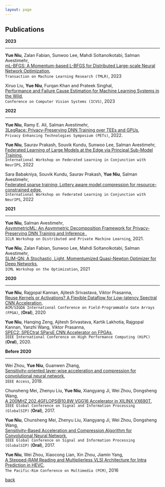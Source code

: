 ```yaml
---
layout: page
---
```


## Publications

**2023**

---

**Yue Niu**, Zalan Fabian, Sunwoo Lee, Mahdi Soltanolkotabi, Salman Avestimehr,  
<u>mL-BFGS: A Momentum-based L-BFGS for Distributed Large-scale Neural Network Optimization</u>,  
`Transaction on Machine Learning Research (TMLR)`, 2023

Xiruo Liu, **Yue Niu**, Furqan Khan and Prateek Singhal,  
<u>Performance and Failure Cause Estimation for Machine Learning Systems in the Wild</u>,  
`Conference on Computer Vision Systems (ICVS)`, 2023

**2022**

---

**Yue Niu**, Ramy E. Ali, Salman Avestimehr,  
<u> 3LegRace: Privacy-Preserving DNN Training over TEEs and GPUs</u>,  
`Privacy Enhancing Technologies Symposium (PETs)`, 2022.

**Yue Niu**,  Saurav Prakash, Souvik Kundu, Sunwoo Lee, Salman Avestimehr,  
<u> Federated Learning of Large Models at the Edge via Principal Sub-Model Training</u>,  
`International Workshop on Federated Learning in Conjunction with NeurIPS`, 2022

Sara Babakniya, Souvik Kundu, Saurav Prakash, **Yue Niu**, Salman Avestimehr,  
<u> Federated sparse training: Lottery aware model compression for resource-constrained edge</u>,  
`International Workshop on Federated Learning in Conjunction with NeurIPS`, 2022

**2021**

---

**Yue Niu**, Salman Avestimehr,  
<u>AsymmetricML: An Asymmetric Decomposition Framework for Privacy-Preserving DNN Training and Inference </u>,  
`ICLR Workshop on Distributed and Private Machine Learning`, 2021.

**Yue Niu**, Zalan Fabian, Sunwoo Lee, Mahdi Soltanolkotabi, Salman Avestimehr,  
<u>SLIM-QN: A Stochastic, Light, Momentumized Quasi-Newton Optimizer for Deep Networks</u>,  
`ICML Workshop on the Optimization`, 2021

**2020**

---

**Yue Niu**, Rajgopal Kannan, Ajitesh Srivastava, Viktor Prasanna,  
<u>Reuse Kernels or Activations? A Flexible Dataflow for Low-latency Spectral CNN Acceleration</u>,  
`ACM/SIGDA International Conference on Field-Programmable Gate Arrays (FPGA)`, (**Oral**), 2020

**Yue Niu**, Hanqing Zeng, Ajitesh Srivastava, Kartik Lakhotia, Rajgopal Kannan, Yanzhi Wang, Viktor Prasanna,  
<u>SPEC2: SPECtral SParsE CNN Accelerator on FPGAs</u>,  
`IEEE International Conference on High Performance Computing (HiPC)` (**Oral**), 2020.

**Before 2020**

---

Wei Zhou, **Yue Niu**, Guanwen Zhang,  
<u>Sensitivity-oriented layer-wise acceleration and compression for convolutional neural network</u>,  
`IEEE Access`, 2019. 

Chunsheng Mei, Zhenyu Liu, **Yue Niu**, Xiangyang Ji, Wei Zhou, Dongsheng Wang,  
<u>A 200MHZ 202.4GFLOPS@10.8W VGG16 Accelerator in XILINX VX690T</u>,  
`IEEE Global Conference on Signal and Information Processing (GlobalSIP)` (**Oral**), 2017.

**Yue Niu**, Chunsheng Mei, Zhenyu Liu, Xiangyang Ji, Wei Zhou, Dongsheng Wang,  
<u>Sensitivity-Based Acceleration and Compression Algorithm for Convolutional Neural Network</u>,  
`IEEE Global Conference on Signal and Information Processing (GlobalSIP)` (**Oral**), 2017. 

**Yue Niu**, Wei Zhou, Xiaocong Lian, Xin Zhou, Jiamin Yang,  
<u>A Stepped-RAM Reading and Multiplierless VLSI Architecture for Intra Prediction in HEVC</u>,  
`The Pacific-Rim Conference on Multimedia (PCM)`, 2016

[back](./)
